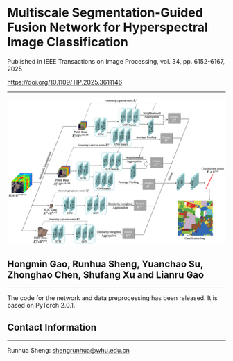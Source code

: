 # Multiscale Segmentation-Guided Fusion Network for Hyperspectral Image Classification

Published in IEEE Transactions on Image Processing, vol. 34, pp. 6152-6167, 2025

https://doi.org/10.1109/TIP.2025.3611146

----------
![image](https://github.com/shengrunhua/MS2FN/blob/main/Overview%20of%20proposed%20MS2FN.png)
## Hongmin Gao, Runhua Sheng, Yuanchao Su, Zhonghao Chen, Shufang Xu and Lianru Gao
----------
The code for the network and data preprocessing has been released. It is based on PyTorch 2.0.1.
## Contact Information
----------
Runhua Sheng: shengrunhua@whu.edu.cn
